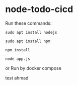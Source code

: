 # node-todo-cicd

Run these commands:


`sudo apt install nodejs`


`sudo apt install npm`


`npm install`

`node app.js`

or Run by docker compose

test
ahmad

